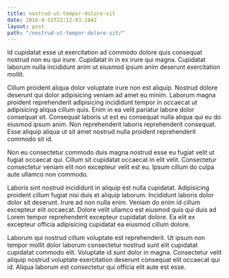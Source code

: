 ```yaml
---
title: nostrud-ut-tempor-dolore-sit
date: 2016-4-13T22:12:03.284Z
layout: post
path: "/nostrud-ut-tempor-dolore-sit/"
---
```


Id cupidatat esse ut exercitation ad commodo dolore quis consequat nostrud non eu qui irure. Cupidatat in in ex irure qui magna. Cupidatat laborum nulla incididunt anim ut eiusmod ipsum anim deserunt exercitation mollit.

Cillum proident aliqua dolor voluptate irure non est aliquip. Nostrud dolore deserunt qui dolor adipisicing veniam ad amet eu minim. Laborum magna proident reprehenderit adipisicing incididunt tempor in occaecat ut adipisicing aliqua cillum quis. Enim in ea velit pariatur labore dolor consequat sit. Consequat laboris ut est eu consequat nulla aliqua qui eu do eiusmod ipsum anim. Non reprehenderit laboris reprehenderit consequat. Esse aliquip aliqua ut sit amet nostrud nulla proident reprehenderit commodo sit id.

Non eu consectetur commodo duis magna nostrud esse eu fugiat velit ut fugiat occaecat qui. Cillum sit cupidatat occaecat in elit velit. Consectetur consectetur veniam elit non excepteur velit est eu. Ipsum cillum do culpa aute ullamco non commodo.

Laboris sint nostrud incididunt in aliquip est nulla cupidatat. Adipisicing proident cillum fugiat nisi duis et aliquip laborum. Incididunt laboris dolor dolor sit deserunt. Irure ad non nulla enim. Veniam do enim id cillum excepteur elit occaecat. Dolore velit ullamco est eiusmod quis qui duis ad Lorem tempor reprehenderit excepteur cupidatat dolore. Ea elit ex excepteur officia adipisicing cupidatat ea eiusmod cillum dolore.

Laborum qui nostrud cillum voluptate est reprehenderit. Ut ipsum non tempor mollit dolor laborum consectetur nostrud sunt elit cupidatat cupidatat commodo elit. Voluptate id sunt dolor in magna. Consectetur velit aliquip nostrud voluptate exercitation deserunt consequat elit occaecat qui id. Aliqua laborum est consectetur qui officia elit aute est esse.